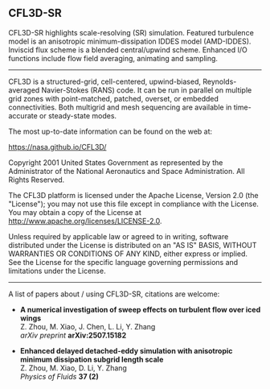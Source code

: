 ## CFL3D-SR

CFL3D-SR highlights scale-resolving (SR) simulation. Featured turbulence 
model is an anisotropic minimum-dissipation IDDES model (AMD-IDDES).
Inviscid flux scheme is a blended central/upwind scheme. Enhanced I/O
functions include flow field averaging, animating and sampling.

-------------

CFL3D is a structured-grid, cell-centered, upwind-biased, Reynolds-averaged Navier-Stokes (RANS) code. It can be run
in parallel on multiple grid zones with point-matched, patched, overset, or embedded connectivities. Both
multigrid and mesh sequencing are available in time-accurate or steady-state modes.

The most up-to-date information can be found on the web at:

https://nasa.github.io/CFL3D/

Copyright 2001 United States Government as represented by the Administrator
of the National Aeronautics and Space Administration. All Rights Reserved.

The CFL3D platform is licensed under the Apache License, Version 2.0 
(the "License"); you may not use this file except in compliance with the 
License. You may obtain a copy of the License at 
http://www.apache.org/licenses/LICENSE-2.0. 

Unless required by applicable law or agreed to in writing, software 
distributed under the License is distributed on an "AS IS" BASIS, WITHOUT 
WARRANTIES OR CONDITIONS OF ANY KIND, either express or implied. See the 
License for the specific language governing permissions and limitations 
under the License.

-------------

A list of papers about / using CFL3D-SR, citations are welcome:

- **A numerical investigation of sweep effects on turbulent flow over iced wings**  
  Z. Zhou, M. Xiao, J. Chen, L. Li, Y. Zhang  
  *arXiv preprint* **arXiv:2507.15182**  

- **Enhanced delayed detached-eddy simulation with anisotropic minimum dissipation subgrid length scale**  
  Z. Zhou, M. Xiao, D. Li, Y. Zhang  
  *Physics of Fluids* **37 (2)**  